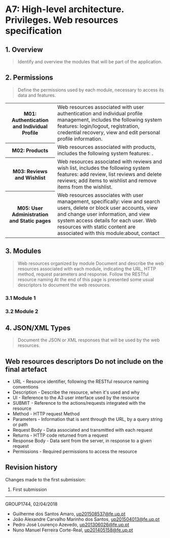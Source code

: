 # A7: High-level architecture. Privileges. Web resources specification
 
## 1. Overview
 
> Identify and overview the modules that will be part of the application.
 
## 2. Permissions
 
> Define the permissions used by each module, necessary to access its data and features.

<table>
<tbody>
<tr>
<th>M01: Authentication and Individual Profile</th>
<td>Web resources associated with user authentication and individual profile management, includes the following system features: login/logout, registration, credential recovery, view and edit personal profile information.</td>
</tr>
<tr>
<th>M02: Products</th>
<td>Web resources associated with products, includes the following system features: .</td>
</tr>
<tr>
<th>M03: Reviews and Wishlist</th>
<td>Web resources associated with reviews and wish list, includes the following system features: add review, list reviews and delete reviews; add items to wishlist and remove items from the wishlist.</td>
</tr>
<tr>
<th>M05: User Administration and Static pages</th>
<td>Web resources associates with user management, specifically: view and search users, delete or block user accounts, view and change user information, and view system access details for each user. Web resources with static content are associated with this module:about, contact</td>
</tr>
</tbody>
</table>

## 3. Modules
 
> Web resources organized by module
> Document and describe the web resources associated with each module, indicating the URL, HTTP method, request parameters and response.
> Follow the RESTful resource naming
> At the end of this page is presented some usual descriptors to document the web resources.
 
### 3.1 Module 1
 
### 3.2 Module 2
 
## 4. JSON/XML Types
 
> Document the JSON or XML responses that will be used by the web resources.
 
## Web resources descriptors <note important>Do not include on the final artefact</note>
 
  * URL - Resource identifier, following the RESTful resource naming conventions 
  * Description - Describe the resource, when it's used and why
  * UI - Reference to the A3 user interface used by the resource
  * SUBMIT - Reference to the actions/requests integrated with the resource
  * Method - HTTP request Method
  * Parameters - Information that is sent through the URL, by a query string or path
  * Request Body - Data associated and transmitted with each request
  * Returns - HTTP code returned from a request
  * Response Body - Data sent from the server, in response to a given request
  * Permissions - Required permissions to access the resource
 
## Revision history
 
Changes made to the first submission:
1. First submission
 
***
 
GROUP1744, 02/04/2018

- Guilherme dos Santos Amaro, up201508537@fe.up.pt
- João Alexandre Carvalho Marinho dos Santos, up201504013@fe.up.pt
- Pedro José Lourenço Azevedo, up201306026@fe.up.pt
- Nuno Manuel Ferreira Corte-Real, up201405158@fe.up.pt
